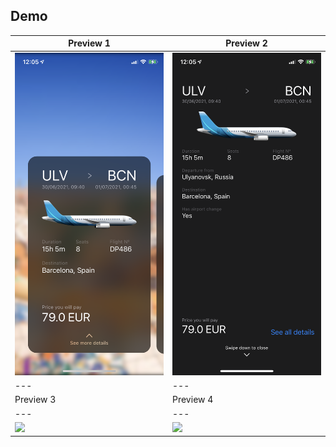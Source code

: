 ## Demo

Preview 1 | Preview 2 
--- | ---
![](https://github.com/bul-nick-al/KiwiSuggestions/blob/main/preview/1.png) | ![](https://github.com/bul-nick-al/KiwiSuggestions/blob/main/preview/2.png)
--- | ---
Preview 3 | Preview 4 |
--- | ---
![](https://github.com/bul-nick-al/KiwiSuggestions/blob/main/preview/3.gif) |![](https://github.com/bul-nick-al/KiwiSuggestions/blob/main/preview/4.gif) 
